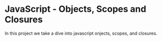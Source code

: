 # JavaScript - Objects, Scopes and Closures

In this project we take a dive into javascript onjects, scopes, and closures.
